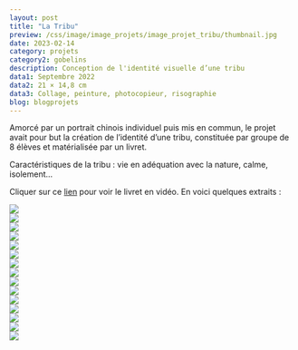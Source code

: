```yaml
---
layout: post
title: "La Tribu"
preview: /css/image/image_projets/image_projet_tribu/thumbnail.jpg
date: 2023-02-14
category: projets 
category2: gobelins
description: Conception de l'identité visuelle d’une tribu 
data1: Septembre 2022
data2: 21 × 14,8 cm
data3: Collage, peinture, photocopieur, risographie
blog: blogprojets
---
```


Amorcé par un portrait chinois individuel puis mis en commun, le projet avait pour but la création de l’identité d’une tribu, constituée par groupe de 8 élèves et matérialisée par un livret.

Caractéristiques de la tribu : vie en adéquation avec la nature, calme, isolement...

Cliquer sur ce <a href="https://drive.google.com/file/d/1C4X4GDGsDCnYkUIYaKjSxDD0XzbBiayF/view?usp=share_link">lien</a> pour voir le livret en vidéo. En voici quelques extraits :
<div class="image_container">
<div class="three"><img onclick="Zoom(this)" class="img-gallery" src="/css/image/image_projets/image_projet_tribu/img1_2.jpg"></div>
<div class="three"><img onclick="Zoom(this)" class="img-gallery" src="/css/image/image_projets/image_projet_tribu/img1_5.jpg"></div>
<div class="three"><img onclick="Zoom(this)" class="img-gallery" src="/css/image/image_projets/image_projet_tribu/img1_11.jpg"></div>
</div>

<div class="image_container">
<div class="three"><img onclick="Zoom(this)" class="img-gallery" src="/css/image/image_projets/image_projet_tribu/img2.jpg"></div>
<div class="three"><img onclick="Zoom(this)" class="img-gallery" src="/css/image/image_projets/image_projet_tribu/img3.jpg"></div>
<div class="three"><img onclick="Zoom(this)" class="img-gallery" src="/css/image/image_projets/image_projet_tribu/img4.jpg"></div>
<div class="three"><img onclick="Zoom(this)" class="img-gallery" src="/css/image/image_projets/image_projet_tribu/img5.jpg"></div>
<div class="three"><img onclick="Zoom(this)" class="img-gallery" src="/css/image/image_projets/image_projet_tribu/img6.jpg"></div>
<div class="three"><img onclick="Zoom(this)" class="img-gallery" src="/css/image/image_projets/image_projet_tribu/img7.jpg"></div>
<div class="three"><img onclick="Zoom(this)" class="img-gallery" src="/css/image/image_projets/image_projet_tribu/img8.jpg"></div>
<div class="three"><img onclick="Zoom(this)" class="img-gallery" src="/css/image/image_projets/image_projet_tribu/img9.jpg"></div>
<div class="three"><img onclick="Zoom(this)" class="img-gallery" src="/css/image/image_projets/image_projet_tribu/img10.jpg"></div>
<div class="three"><img onclick="Zoom(this)" class="img-gallery" src="/css/image/image_projets/image_projet_tribu/img11.jpg"></div>
<div class="three"><img onclick="Zoom(this)" class="img-gallery" src="/css/image/image_projets/image_projet_tribu/img12.jpg"></div>
<div class="three"><img onclick="Zoom(this)" class="img-gallery" src="/css/image/image_projets/image_projet_tribu/img13.jpg"></div>
</div>
